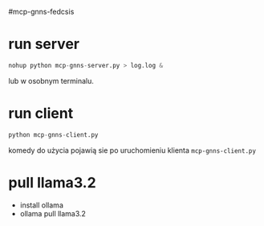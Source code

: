 #mcp-gnns-fedcsis


# run server

```python
nohup python mcp-gnns-server.py > log.log &
``` 

lub  w osobnym terminalu.

# run client

```python
python mcp-gnns-client.py
```

komedy do użycia pojawią sie po uruchomieniu klienta `mcp-gnns-client.py`


# pull llama3.2

- install ollama
- ollama pull llama3.2
